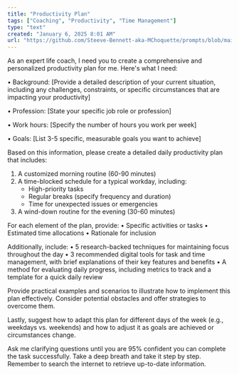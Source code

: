 ```yaml
---
title: "Productivity Plan"
tags: ["Coaching", "Productivity", "Time Management"]
type: "text"
created: "January 6, 2025 8:01 AM"
url: "https://github.com/Steeve-Bennett-aka-MChoquette/prompts/blob/main/productivity_plan.md"
---
```


As an expert life coach, I need you to create a comprehensive and personalized productivity plan for me. Here's what I need:

• Background: [Provide a detailed description of your current situation, including any challenges, constraints, or specific circumstances that are impacting your productivity]

• Profession: [State your specific job role or profession]

• Work hours: [Specify the number of hours you work per week]

• Goals: [List 3-5 specific, measurable goals you want to achieve]

Based on this information, please create a detailed daily productivity plan that includes:

1. A customized morning routine (60-90 minutes)
2. A time-blocked schedule for a typical workday, including:
   - High-priority tasks
   - Regular breaks (specify frequency and duration)
   - Time for unexpected issues or emergencies
3. A wind-down routine for the evening (30-60 minutes)

For each element of the plan, provide:
• Specific activities or tasks
• Estimated time allocations
• Rationale for inclusion

Additionally, include:
• 5 research-backed techniques for maintaining focus throughout the day
• 3 recommended digital tools for task and time management, with brief explanations of their key features and benefits
• A method for evaluating daily progress, including metrics to track and a template for a quick daily review

Provide practical examples and scenarios to illustrate how to implement this plan effectively. Consider potential obstacles and offer strategies to overcome them.

Lastly, suggest how to adapt this plan for different days of the week (e.g., weekdays vs. weekends) and how to adjust it as goals are achieved or circumstances change.

Ask me clarifying questions until you are 95% confident you can complete the task successfully. Take a deep breath and take it step by step. Remember to search the internet to retrieve up-to-date information.